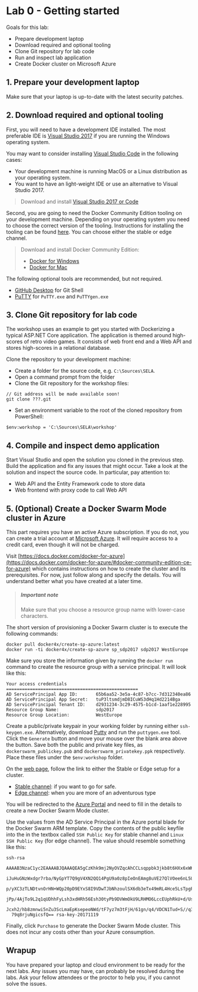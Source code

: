 # Lab 0 - Getting started

Goals for this lab: 
- Prepare development laptop
- Download required and optional tooling
- Clone Git repository for lab code
- Run and inspect lab application
- Create Docker cluster on Microsoft Azure
 
## 1. Prepare your development laptop
Make sure that your laptop is up-to-date with the latest security patches.

## 2. Download required and optional tooling
First, you will need to have a development IDE installed. The most preferable IDE is [Visual Studio 2017](https://www.visualstudio.com/vs/) if you are running the Windows operating system.

You may want to consider installing [Visual Studio Code](https://code.visualstudio.com/) in the following cases:
- Your development machine is running MacOS or a Linux distribution as your operating system.
- You want to have an light-weight IDE or use an alternative to Visual Studio 2017.

> Download and install [Visual Studio 2017 or Code](https://www.visualstudio.com/downloads/)

Second, you are going to need the Docker Community Edition tooling on your development machine. Depending on your operating system you need to choose the correct version of the tooling. Instructions for installing the tooling can be found [here](https://docs.docker.com/engine/installation/). You can choose either the stable or edge channel.

> Download and install Docker Community Edition:
> - [Docker for Windows](https://docs.docker.com/docker-for-windows/install/)
> - [Docker for Mac](https://docs.docker.com/docker-for-mac/install/)

The following optional tools are recommended, but not required.

- [GitHub Desktop](https://desktop.github.com/) for Git Shell
- [PuTTY](http://www.putty.org/) for `PuTTY.exe` and `PuTTYgen.exe`

## 3. Clone Git repository for lab code
The workshop uses an example to get you started with Dockerizing a typical ASP.NET Core application. 
The application is themed around high-scores of retro video games. It consists of web front end and a Web API and stores high-scores in a relational database.

Clone the repository to your development machine:
- Create a folder for the source code, e.g. `C:\Sources\SELA`.
- Open a command prompt from the folder
- Clone the Git repository for the workshop files:

```
// Git address will be made available soon!
git clone ???.git
```
- Set an environment variable to the root of the cloned repository from PowerShell:
```
$env:workshop = 'C:\Sources\SELA\workshop'
```

## 4. Compile and inspect demo application
Start Visual Studio and open the solution you cloned in the previous step. 
Build the application and fix any issues that might occur. 
Take a look at the solution and inspect the source code. In particular, pay attention to:
- Web API and the Entity Framework code to store data
- Web frontend with proxy code to call Web API

## 5. (Optional) Create a Docker Swarm Mode cluster in Azure

This part requires you have an active Azure subscription. If you do not, you can create a trial account at [Microsoft Azure](https://azure.microsoft.com/en-us/free/). It will require access to a credit card, even though it will not be charged.

Visit [https://docs.docker.com/docker-for-azure](https://docs.docker.com/docker-for-azure/#docker-community-edition-ce-for-azure) which contains instructions on how to create the cluster and its prerequisites. For now, just follow along and specify the details. You will understand better what you have created at a later time.

> ##### Important note
> Make sure that you choose a resource group name with lower-case characters.

The short version of provisioning a Docker Swarm cluster is to execute the following commands:
```
docker pull docker4x/create-sp-azure:latest
docker run -ti docker4x/create-sp-azure sp_sdp2017 sdp2017 WestEurope
```

Make sure you store the information given by running the `docker run` command to create the resource group with a service principal. It will look like this:
```
Your access credentials ==================================================
AD ServicePrincipal App ID:       65b6aa52-3e5a-4c87-b7cc-7d312340ea86
AD ServicePrincipal App Secret:   tuP3ltsmdjmD8ICuWS3dHq1Hd2214Bga
AD ServicePrincipal Tenant ID:    d2931234-3c29-4575-b1cd-1aaf1e228995
Resource Group Name:              sdp2017
Resource Group Location:          WestEurope
```

Create a public/private keypair in your working folder by running either `ssh-keygen.exe`. Alternatively, download [Putty](http://www.putty.org/) and run the `puttygen.exe` tool. Click the `Generate` button and move your mouse over the blank area above the button. Save both the public and private key files, as `dockerswarm_publickey.pub` and `dockerswarm_privatekey.ppk` respectively. Place these files under the `$env:workshop` folder.

On the [web page](https://docs.docker.com/docker-for-azure/#docker-community-edition-ce-for-azure), follow the link to either the Stable or Edge setup for a cluster. 
- [Stable channel](https://portal.azure.com/#create/Microsoft.Template/uri/https%3A%2F%2Fdownload.docker.com%2Fazure%2Fstable%2FDocker.tmpl): if you want to go for safe. 
- [Edge channel](https://portal.azure.com/#create/Microsoft.Template/uri/https%3A%2F%2Fdownload.docker.com%2Fazure%2Fedge%2FDocker.tmpl): when you are more of an adventurous type

You will be redirected to the [Azure Portal](https://portal.azure.com) and need to fill in the details to create a new Docker Swarm Mode cluster. 

Use the values from the AD Service Principal in the Azure portal blade for the Docker Swarm ARM template. Copy the contents of the public keyfile into the in the textbox called `SSH Public Key` for stable channel and `Linux SSH Public Key` (for edge channel). The value should resemble something like this:
```
ssh-rsa
  AAAAB3NzaC1yc2EAAAABJQAAAQEA5gCzKhk9mj2NyOVZqcAhCCLsqppbk3jkb8t6HXx6xWK
  iJuHuGNzWxdgr7rba/NyGpYT7Q9gV4XN2QQ14PgU9a0z8pIeOnEAmg8uVE27QlVOee6nL5U
  p/yXC3zTLNDtvnOrHN+WQp20pD9EYxS8I9VDwTJbNhzoulSX6db3eTx49mRL4Hce5LsTpgP
  jPp/4AjTo9L2q1qUDhhFyLsh3xdHRh56Esh30tyPb9DVWmOkU9LRHMO6LccEUphRkU+d/Us
  Jcxh2/hb8zmnwi5nZu3ScLmaEpKsepeoNWd/tF7yz7m3tFjH/61gn/q4/VDCN1Tud+S//q3
  79q8rjuNgicsfQ== rsa-key-20171119
```

Finally, click `Purchase` to generate the Docker Swarm Mode cluster. This does not incur any costs other than your Azure consumption.

## Wrapup
You have prepared your laptop and cloud environment to be ready for the next labs. Any issues you may have, can probably be resolved during the labs. Ask your fellow attendees or the proctor to help you, if you cannot solve the issues.